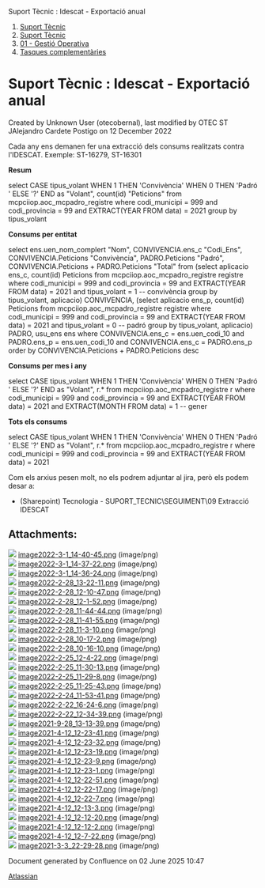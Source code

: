 Suport Tècnic : Idescat - Exportació anual  

1.  [Suport Tècnic](index.md)
2.  [Suport Tècnic](13893782.md)
3.  [01 - Gestió Operativa](26313391.md)
4.  [Tasques complementàries](26313409.md)

Suport Tècnic : Idescat - Exportació anual
==========================================

Created by Unknown User (otecobernal), last modified by OTEC ST JAlejandro Cardete Postigo on 12 December 2022

Cada any ens demanen fer una extracció dels consums realitzats contra l'IDESCAT. Exemple: ST-16279, ST-16301

**Resum**

select CASE tipus\_volant
         WHEN 1 THEN
          'Convivència'
         WHEN 0 THEN
          'Padró '
         ELSE
          '?'
       END as "Volant",
       count(id) "Peticions"
  from mcpciiop.aoc\_mcpadro\_registre
 where codi\_municipi = 999
   and codi\_provincia = 99
   and EXTRACT(YEAR FROM data) = 2021
 group by tipus\_volant

**Consums per entitat**

select ens.uen\_nom\_complert "Nom",
       CONVIVENCIA.ens\_c "Codi\_Ens",
       CONVIVENCIA.Peticions "Convivència",
       PADRO.Peticions "Padró",
       CONVIVENCIA.Peticions + PADRO.Peticions "Total"
  from (select aplicacio ens\_c, count(id) Peticions
          from mcpciiop.aoc\_mcpadro\_registre registre
         where codi\_municipi = 999
           and codi\_provincia = 99
           and EXTRACT(YEAR FROM data) = 2021
           and tipus\_volant = 1 -- convivència
         group by tipus\_volant, aplicacio) CONVIVENCIA,
       (select aplicacio ens\_p, count(id) Peticions
          from mcpciiop.aoc\_mcpadro\_registre registre
         where codi\_municipi = 999
           and codi\_provincia = 99
           and EXTRACT(YEAR FROM data) = 2021
           and tipus\_volant = 0 -- padró
         group by tipus\_volant, aplicacio) PADRO,
       usu\_ens ens
 where CONVIVENCIA.ens\_c = ens.uen\_codi\_10
   and PADRO.ens\_p = ens.uen\_codi\_10
   and CONVIVENCIA.ens\_c = PADRO.ens\_p
 order by CONVIVENCIA.Peticions + PADRO.Peticions desc

**Consums per mes i any**

select CASE tipus\_volant
         WHEN 1 THEN
          'Convivència'
         WHEN 0 THEN
          'Padró '
         ELSE
          '?'
       END as "Volant",
       r.\*
  from mcpciiop.aoc\_mcpadro\_registre r
 where codi\_municipi = 999
   and codi\_provincia = 99
   and EXTRACT(YEAR FROM data) = 2021
   and EXTRACT(MONTH FROM data) = 1 -- gener

**Tots els consums**

select CASE tipus\_volant
         WHEN 1 THEN
          'Convivència'
         WHEN 0 THEN
          'Padró '
         ELSE
          '?'
       END as "Volant",
       r.\*
  from mcpciiop.aoc\_mcpadro\_registre r
 where codi\_municipi = 999
   and codi\_provincia = 99
   and EXTRACT(YEAR FROM data) = 2021

Com els arxius pesen molt, no els podrem adjuntar al jira, però els podem desar a:

*   (Sharepoint) Tecnologia - SUPORT\_TECNIC\\SEGUIMENT\\09 Extracció IDESCAT

Attachments:
------------

![](images/icons/bullet_blue.gif) [image2022-3-1\_14-40-45.png](attachments/64980796/64980797.png) (image/png)  
![](images/icons/bullet_blue.gif) [image2022-3-1\_14-37-22.png](attachments/64980796/64980798.png) (image/png)  
![](images/icons/bullet_blue.gif) [image2022-3-1\_14-36-24.png](attachments/64980796/64980799.png) (image/png)  
![](images/icons/bullet_blue.gif) [image2022-2-28\_13-22-11.png](attachments/64980796/64980800.png) (image/png)  
![](images/icons/bullet_blue.gif) [image2022-2-28\_12-10-47.png](attachments/64980796/64980801.png) (image/png)  
![](images/icons/bullet_blue.gif) [image2022-2-28\_12-1-52.png](attachments/64980796/64980802.png) (image/png)  
![](images/icons/bullet_blue.gif) [image2022-2-28\_11-44-44.png](attachments/64980796/64980803.png) (image/png)  
![](images/icons/bullet_blue.gif) [image2022-2-28\_11-41-55.png](attachments/64980796/64980804.png) (image/png)  
![](images/icons/bullet_blue.gif) [image2022-2-28\_11-3-10.png](attachments/64980796/64980805.png) (image/png)  
![](images/icons/bullet_blue.gif) [image2022-2-28\_10-17-2.png](attachments/64980796/64980806.png) (image/png)  
![](images/icons/bullet_blue.gif) [image2022-2-28\_10-16-10.png](attachments/64980796/64980807.png) (image/png)  
![](images/icons/bullet_blue.gif) [image2022-2-25\_12-4-22.png](attachments/64980796/64980808.png) (image/png)  
![](images/icons/bullet_blue.gif) [image2022-2-25\_11-30-13.png](attachments/64980796/64980809.png) (image/png)  
![](images/icons/bullet_blue.gif) [image2022-2-25\_11-29-8.png](attachments/64980796/64980810.png) (image/png)  
![](images/icons/bullet_blue.gif) [image2022-2-25\_11-25-43.png](attachments/64980796/64980811.png) (image/png)  
![](images/icons/bullet_blue.gif) [image2022-2-24\_11-53-41.png](attachments/64980796/64980812.png) (image/png)  
![](images/icons/bullet_blue.gif) [image2022-2-22\_16-24-6.png](attachments/64980796/64980813.png) (image/png)  
![](images/icons/bullet_blue.gif) [image2022-2-22\_12-34-39.png](attachments/64980796/64980814.png) (image/png)  
![](images/icons/bullet_blue.gif) [image2021-9-28\_13-13-39.png](attachments/64980796/64980815.png) (image/png)  
![](images/icons/bullet_blue.gif) [image2021-4-12\_12-23-41.png](attachments/64980796/64980816.png) (image/png)  
![](images/icons/bullet_blue.gif) [image2021-4-12\_12-23-32.png](attachments/64980796/64980817.png) (image/png)  
![](images/icons/bullet_blue.gif) [image2021-4-12\_12-23-19.png](attachments/64980796/64980818.png) (image/png)  
![](images/icons/bullet_blue.gif) [image2021-4-12\_12-23-9.png](attachments/64980796/64980819.png) (image/png)  
![](images/icons/bullet_blue.gif) [image2021-4-12\_12-23-1.png](attachments/64980796/64980820.png) (image/png)  
![](images/icons/bullet_blue.gif) [image2021-4-12\_12-22-51.png](attachments/64980796/64980821.png) (image/png)  
![](images/icons/bullet_blue.gif) [image2021-4-12\_12-22-17.png](attachments/64980796/64980822.png) (image/png)  
![](images/icons/bullet_blue.gif) [image2021-4-12\_12-22-7.png](attachments/64980796/64980823.png) (image/png)  
![](images/icons/bullet_blue.gif) [image2021-4-12\_12-13-3.png](attachments/64980796/64980824.png) (image/png)  
![](images/icons/bullet_blue.gif) [image2021-4-12\_12-12-20.png](attachments/64980796/64980825.png) (image/png)  
![](images/icons/bullet_blue.gif) [image2021-4-12\_12-12-2.png](attachments/64980796/64980826.png) (image/png)  
![](images/icons/bullet_blue.gif) [image2021-4-12\_12-7-22.png](attachments/64980796/64980827.png) (image/png)  
![](images/icons/bullet_blue.gif) [image2021-3-3\_22-29-28.png](attachments/64980796/64980828.png) (image/png)  

Document generated by Confluence on 02 June 2025 10:47

[Atlassian](http://www.atlassian.com/)